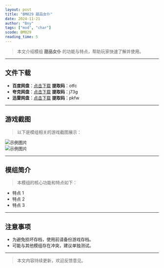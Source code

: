 ```yaml
---
layout: post
title: "BM029 甜品女仆"
date: 2024-11-21
author: "Bny"
tags: ["mod", "char"]
scode: BM029
reading_time: 5
---
```


> 本文介绍模组 **甜品女仆** 的功能与特点，帮助玩家快速了解并使用。

---





## 文件下载
- **百度网盘**：[点击下载](https://pan.baidu.com/s/164FRGA7JvupnGnMBdtbNoA?pwd=otfc)  **提取码**：otfc  
- **夸克网盘**：[点击下载](https://pan.quark.cn/s/d485bc00a40f?pwd=j73g)  **提取码**：j73g  
- **迅雷网盘**：[点击下载](https://pan.xunlei.com/s/VOCCb_g9XdAt6kK_zGb_uN9XA1?pwd=pkfw)  **提取码**：pkfw  

---

## 游戏截图
> 以下是模组相关的游戏截图展示：

![示例图片](https://example.com/screenshot1.jpg)  
![示例图片](https://example.com/screenshot2.jpg)

---

## 模组简介
> 本模组的核心功能和特点如下：
- 特点 1
- 特点 2
- 特点 3

---

## 注意事项
- 为避免损坏存档，使用前请备份游戏存档。
- 可能与其他模组存在冲突，建议单独测试。

---

> 本文内容持续更新，欢迎反馈意见。
